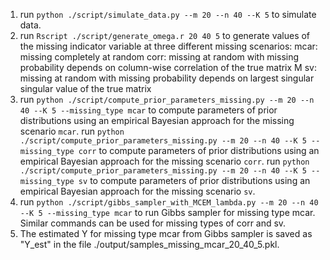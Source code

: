 1. run ``python ./script/simulate_data.py --m 20 --n 40 --K 5`` to simulate data.
2. run ``Rscript ./script/generate_omega.r 20 40 5`` to generate values of the missing indicator variable at three different missing scenarios:
   mcar: missing completely at random
   corr: missing at random with missing probability depends on column-wise correlation of the true matrix M
   sv: missing at random with missing probability depends on largest singular singular value of the true matrix
3. run ``python ./script/compute_prior_parameters_missing.py --m 20 --n 40 --K 5 --missing_type mcar`` to compute parameters of prior distributions using an empirical Bayesian approach for the missing scenario ``mcar``.
   run ``python ./script/compute_prior_parameters_missing.py --m 20 --n 40 --K 5 --missing_type corr`` to compute parameters of prior distributions using an empirical Bayesian approach for the missing scenario ``corr``.
   run ``python ./script/compute_prior_parameters_missing.py --m 20 --n 40 --K 5 --missing_type sv`` to compute parameters of prior distributions using an empirical Bayesian approach for the missing scenario ``sv``.
4. run ``python ./script/gibbs_sampler_with_MCEM_lambda.py --m 20 --n 40 --K 5 --missing_type mcar`` to run Gibbs sampler for missing type mcar. Similar commands can be used for missing types of corr and sv.
5. The estimated Y for missing type mcar from Gibbs sampler is saved as "Y_est" in the file ./output/samples_missing_mcar_20_40_5.pkl.

